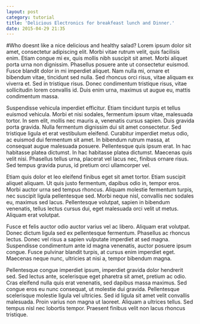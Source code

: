 ```yaml
---
layout: post
category: tutorial
title: 'Delicious Electronics for breakfeast lunch and Dinner.'
date: 2015-04-29 21:35
---
```

#Who doesnt like a nice delicious and healthy salad?
Lorem ipsum dolor sit amet, consectetur adipiscing elit. Morbi vitae rutrum velit, quis facilisis enim. Etiam congue mi ex, quis mollis nibh suscipit sit amet. Morbi aliquet porta urna non dignissim. Phasellus posuere ante ut consectetur euismod. Fusce blandit dolor in mi imperdiet aliquet. Nam nulla mi, ornare et bibendum vitae, tincidunt sed nulla. Sed rhoncus orci risus, vitae aliquam ex viverra et. Sed in tristique risus. Donec condimentum tristique risus, vitae sollicitudin lorem convallis id. Duis enim urna, maximus ut augue eu, mattis condimentum massa.

Suspendisse vehicula imperdiet efficitur. Etiam tincidunt turpis et tellus euismod vehicula. Morbi et nisi sodales, fermentum ipsum vitae, malesuada tortor. In sem elit, mollis nec mauris a, venenatis cursus sapien. Duis gravida porta gravida. Nulla fermentum dignissim dui sit amet consectetur. Sed tristique ligula et erat vestibulum eleifend. Curabitur imperdiet metus odio, ac euismod dui fermentum sit amet. In bibendum rutrum massa, at consequat augue malesuada posuere. Pellentesque quis ipsum erat. In hac habitasse platea dictumst. In hac habitasse platea dictumst. Maecenas quis velit nisi. Phasellus tellus urna, placerat vel lacus nec, finibus ornare risus. Sed tempus gravida purus, id pretium orci ullamcorper vel.

Etiam quis dolor et leo eleifend finibus eget sit amet tortor. Etiam suscipit aliquet aliquam. Ut quis justo fermentum, dapibus odio in, tempor eros. Morbi auctor urna sed tempus rhoncus. Aliquam molestie fermentum turpis, nec suscipit ligula pellentesque sed. Morbi neque nisl, convallis nec sodales eu, maximus sed lacus. Pellentesque volutpat, sapien in bibendum venenatis, tellus lectus cursus dui, eget malesuada orci velit ut metus. Aliquam erat volutpat.

Fusce et felis auctor odio auctor varius vel ac libero. Aliquam erat volutpat. Donec dictum ligula sed ex pellentesque fermentum. Phasellus ac rhoncus lectus. Donec vel risus a sapien vulputate imperdiet at sed magna. Suspendisse condimentum ante id magna venenatis, auctor posuere ipsum congue. Fusce pulvinar blandit turpis, at cursus enim imperdiet eget. Maecenas neque nunc, ultricies at nisi a, tempor bibendum magna.

Pellentesque congue imperdiet ipsum, imperdiet gravida dolor hendrerit sed. Sed lectus ante, scelerisque eget pharetra sit amet, pretium ac odio. Cras eleifend nulla quis erat venenatis, sed dapibus massa maximus. Sed congue eros eu nunc consequat, ut molestie dui gravida. Pellentesque scelerisque molestie ligula vel ultricies. Sed id ligula sit amet velit convallis malesuada. Proin varius non magna ut laoreet. Aliquam a ultrices tellus. Sed tempus nisl nec lobortis tempor. Praesent finibus velit non lacus rhoncus tristique.
